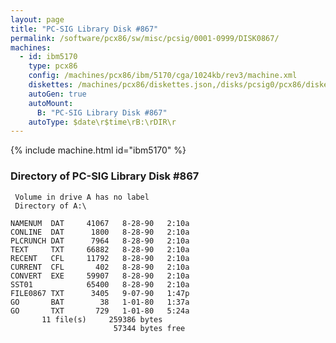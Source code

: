 ```yaml
---
layout: page
title: "PC-SIG Library Disk #867"
permalink: /software/pcx86/sw/misc/pcsig/0001-0999/DISK0867/
machines:
  - id: ibm5170
    type: pcx86
    config: /machines/pcx86/ibm/5170/cga/1024kb/rev3/machine.xml
    diskettes: /machines/pcx86/diskettes.json,/disks/pcsig0/pcx86/diskettes.json
    autoGen: true
    autoMount:
      B: "PC-SIG Library Disk #867"
    autoType: $date\r$time\rB:\rDIR\r
---
```


{% include machine.html id="ibm5170" %}

### Directory of PC-SIG Library Disk #867

     Volume in drive A has no label
     Directory of A:\

    NAMENUM  DAT     41067   8-28-90   2:10a
    CONLINE  DAT      1800   8-28-90   2:10a
    PLCRUNCH DAT      7964   8-28-90   2:10a
    TEXT     TXT     66882   8-28-90   2:10a
    RECENT   CFL     11792   8-28-90   2:10a
    CURRENT  CFL       402   8-28-90   2:10a
    CONVERT  EXE     59907   8-28-90   2:10a
    SST01            65400   8-28-90   2:10a
    FILE0867 TXT      3405   9-07-90   1:47p
    GO       BAT        38   1-01-80   1:37a
    GO       TXT       729   1-01-80   5:24a
           11 file(s)     259386 bytes
                           57344 bytes free
